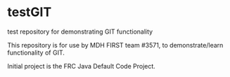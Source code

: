testGIT
=======

test repository for demonstrating GIT functionality

This repository is for use by MDH FIRST team #3571, to demonstrate/learn functionality of GIT.

Initial project is the FRC Java Default Code Project. 


